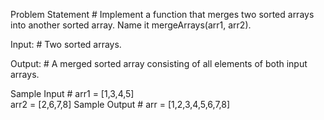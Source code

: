 Problem Statement #
Implement a function that merges two sorted arrays into another sorted array. Name it mergeArrays(arr1, arr2).

Input: #
Two sorted arrays.

Output: #
A merged sorted array consisting of all elements of both input arrays.

Sample Input #
arr1 = [1,3,4,5]  
arr2 = [2,6,7,8]
Sample Output #
arr = [1,2,3,4,5,6,7,8]
